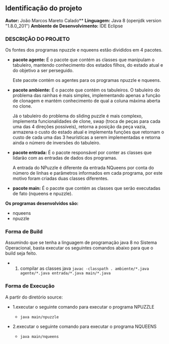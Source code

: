 ## Identificação do projeto
**Autor:** João Marcos Mareto Calado**
**Linguagem:** Java 8 (openjdk version "1.8.0_201")
**Ambiente de Desenvolvimento:** IDE Eclipse

### DESCRIÇÃO DO PROJETO
Os fontes dos programas npuzzle e nqueens estão divididos em 4 pacotes.
- **pacote agente:** É o pacote que contém as classes que manipulam o tabuleiro, mantendo conhecimento dos estados filhos, do estado atual e do objetivo a ser perseguido.

  Este pacote contém os agentes para os programas npuzzle e nqueens.

- **pacote ambiente:** É o pacote que contém os tabuleiros. O tabuleiro do problema das rainhas é mais simples, implementando apenas a função de clonagem e mantém conhecimento de qual a coluna máxima aberta no clone.

  Já o tabuleiro do problema do sliding puzzle é mais complexo, implementa funcionalidades de clone, swap (troca de peças para cada uma das 4 direções possíveis), retorna a posição da peça vazia, armazena o custo do estado atual e implementa funções que retornam o custo de cada uma das 3 heurísticas a serem implementadas e retorna ainda o número de inversões do tabuleiro.

- **pacote entrada:** É o pacote responsável por conter as classes que lidarão com as entradas de dados dos programas.

  A entrada do NPuzzle é diferente da entrada NQueens por conta do número de linhas e parâmetros informados em cada programa, por este motivo foram criadas duas classes diferentes.

- **pacote main:** É o pacote que contém as classes que serão executadas de fato (nqueens e npuzzle).

**Os programas desenvolvidos são:**
* nqueens
* npuzzle

### Forma de Build

Assumindo que se tenha a linguagem de programação java 8 no Sistema Operacional, basta executar os seguintes comandos abaixo para que o build seja feito.
- 1. compilar as classes java
``javac -classpath . ambiente/*.java agente/*.java entrada/*.java main/*.java``

### Forma de Execução

A partir do diretório source:
- 1.executar o seguinte comando para executar o programa NPUZZLE
	 * ``java main/npuzzle``

- 2.executar o seguinte comando para executar o programa NQUEENS
	* ``java main/nqueens``